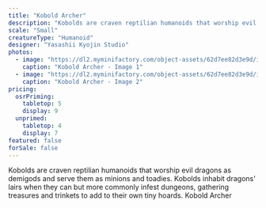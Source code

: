```yaml
---
title: "Kobold Archer"
description: "Kobolds are craven reptilian humanoids that worship evil dragons as demigods and serve them as minions and toadies. Kobolds inhabit dragons' lairs when they can but more commonly infest dungeons, gathering treasures and trinkets to add to their own tiny hoards. Kobold Archer"
scale: "Small"
creatureType: "Humanoid"
designer: "Yasashii Kyojin Studio"
photos:
  - image: "https://dl2.myminifactory.com/object-assets/62d7ee82d3e9d/images/720X720-kobold-03-ps.jpg"
    caption: "Kobold Archer - Image 1"
  - image: "https://dl2.myminifactory.com/object-assets/62d7ee82d3e9d/images/720X720-kobold-03b.jpg"
    caption: "Kobold Archer - Image 2"
pricing:
  osrPriming:
    tabletop: 5
    display: 9
  unprimed:
    tabletop: 4
    display: 7
featured: false
forSale: false
---
```


Kobolds are craven reptilian humanoids that worship evil dragons as demigods and serve them as minions and toadies. Kobolds inhabit dragons' lairs when they can but more commonly infest dungeons, gathering treasures and trinkets to add to their own tiny hoards. Kobold Archer